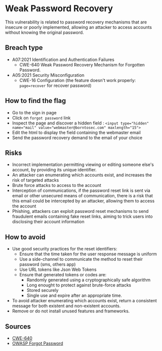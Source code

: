 # Weak Password Recovery

This vulnerability is related to password recovery mechanisms that are insecure or poorly implemented, allowing an attacker to access accounts without knowing the original password.

## Breach type

* A07:2021 Identification and Authentication Failures
    * CWE-640 Weak Password Recovery Mechanism for Forgotten Password.
* A05:2021 Security Misconfiguration 
    * CWE-16 Configuration (the feature doesn't work properly: `page=recover` for recover password)

## How to find the flag

* Go to the sign in page
* Click on `forgot password` link
* Inspect the page and discover a hidden field : `<input type="hidden" name="mail" value="webmaster@borntosec.com" maxlength="15">`
* Edit the html to display the field containing the webmaster email
* Send the password recovery demand to the email of your choice

## Risks

* Incorrect implementation permitting viewing or editing someone else's account, by providing its unique identifier.
* An attacker can enumerating which accounts exist, and increases the risk of targeted attacks
* Brute force attacks to access to the account
* Interception of communications, if the password reset link is sent via email or other unsecured means of communication, there is a risk that this email could be intercepted by an attacker, allowing them to access the account
* Phishing, attackers can exploit password reset mechanisms to send fraudulent emails containing fake reset links, aiming to trick users into disclosing their account information

## How to avoid

* Use good security practices for the reset identifiers:
    * Ensure that the time taken for the user response message is uniform
    * Use a side-channel to communicate the method to reset their password (sms, others app)
    * Use URL tokens like Json Web Tokens
    * Ensure that generated tokens or codes are:
        * Randomly generated using a cryptographically safe algorithm
        * Long enought to protect against brute-force attacks
        * Stored securely
        * Single use and expire after an appropriate time.
* To avoid attacker enumerating which accounts exist, return a consistent message for both existent and non-existent accounts.
* Remove or do not install unused features and frameworks.

## Sources

* [CWE-640](https://cwe.mitre.org/data/definitions/640.html)
* [OWASP Forgot Password](https://cheatsheetseries.owasp.org/cheatsheets/Forgot_Password_Cheat_Sheet.html)
